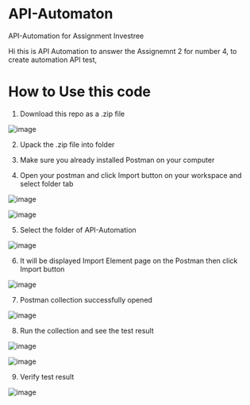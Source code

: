 # API-Automaton
API-Automation for Assignment Investree

Hi this is API Automation to answer the Assignemnt 2 for number 4, to create automation API test,

# How to Use this code
1. Download this repo as a .zip file

![image](https://user-images.githubusercontent.com/89152616/212308514-dd966981-43c1-48a9-a8f0-69410af10874.png)

2. Upack the .zip file into folder

3. Make sure you already installed Postman on your computer

4. Open your postman and click Import button on your workspace and select folder tab

![image](https://user-images.githubusercontent.com/89152616/212311237-7e5a9fe2-5f16-4e76-9352-8b9fc86fc742.png)

![image](https://user-images.githubusercontent.com/89152616/212311329-e0011640-f0c8-4d2b-b588-b8e69735deab.png)

5. Select the folder of API-Automation

![image](https://user-images.githubusercontent.com/89152616/212309323-f19994c1-7b9d-433f-b62a-8f4897caf127.png)

6. It will be displayed Import Element page on the Postman then click Import button

![image](https://user-images.githubusercontent.com/89152616/212311462-2472adc4-7e1e-400e-9ef7-446c278c5a1a.png)

7. Postman collection successfully opened

![image](https://user-images.githubusercontent.com/89152616/212311556-d2c7b9a9-52f5-4f97-8544-e8489414df1c.png)

8. Run the collection and see the test result

![image](https://user-images.githubusercontent.com/89152616/212311680-4bad4f6b-a377-469d-92da-390f409c827c.png)

![image](https://user-images.githubusercontent.com/89152616/212311794-c08c684f-46fb-46f1-8139-1e0eb86622bb.png)

9. Verify test result

![image](https://user-images.githubusercontent.com/89152616/212311852-4cac7cc1-c2ce-4b67-9d19-45ebd78210ea.png)

